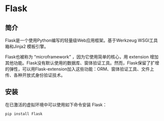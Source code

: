 # Flask

## 简介

Flask是一个使用Python编写的轻量级Web应用框架。基于Werkzeug WSGI工具箱和Jinja2 模板引擎。

Flask也被称为 “microframework” ，因为它使用简单的核心，用 extension 增加其他功能。Flask没有默认使用的数据库、窗体验证工具。然而，Flask保留了扩增的弹性，可以用Flask-extension加入这些功能：ORM、窗体验证工具、文件上传、各种开放式身份验证技术。

## 安装

在已激活的虚拟环境中可以使用如下命令安装 Flask：

```
pip install Flask
```



